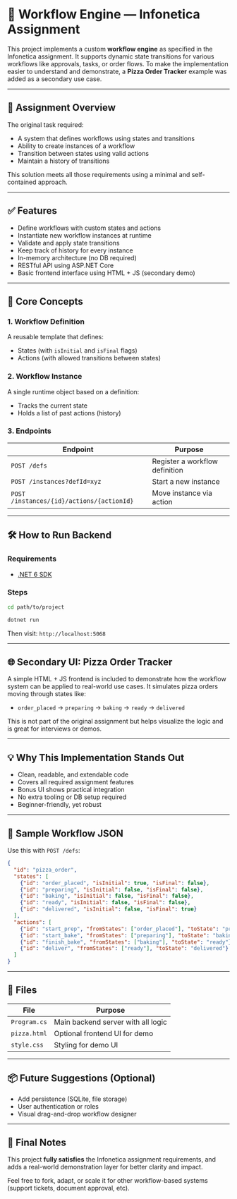 # 🧠 Workflow Engine — Infonetica Assignment

This project implements a custom **workflow engine** as specified in the Infonetica assignment. It supports dynamic state transitions for various workflows like approvals, tasks, or order flows. To make the implementation easier to understand and demonstrate, a **Pizza Order Tracker** example was added as a secondary use case.

---

## 📄 Assignment Overview

The original task required:

* A system that defines workflows using states and transitions
* Ability to create instances of a workflow
* Transition between states using valid actions
* Maintain a history of transitions

This solution meets all those requirements using a minimal and self-contained approach.

---

## ✅ Features

* Define workflows with custom states and actions
* Instantiate new workflow instances at runtime
* Validate and apply state transitions
* Keep track of history for every instance
* In-memory architecture (no DB required)
* RESTful API using ASP.NET Core
* Basic frontend interface using HTML + JS (secondary demo)

---

## 🧠 Core Concepts

### 1. Workflow Definition

A reusable template that defines:

* States (with `isInitial` and `isFinal` flags)
* Actions (with allowed transitions between states)

### 2. Workflow Instance

A single runtime object based on a definition:

* Tracks the current state
* Holds a list of past actions (history)

### 3. Endpoints

| Endpoint                                  | Purpose                        |
| ----------------------------------------- | ------------------------------ |
| `POST /defs`                              | Register a workflow definition |
| `POST /instances?defId=xyz`               | Start a new instance           |
| `POST /instances/{id}/actions/{actionId}` | Move instance via action       |

---

## 🛠 How to Run Backend

### Requirements

* [.NET 6 SDK](https://dotnet.microsoft.com/en-us/download)

### Steps

```bash
cd path/to/project

dotnet run
```

Then visit: `http://localhost:5068`

---

## 🌐 Secondary UI: Pizza Order Tracker

A simple HTML + JS frontend is included to demonstrate how the workflow system can be applied to real-world use cases. It simulates pizza orders moving through states like:

* `order_placed` → `preparing` → `baking` → `ready` → `delivered`

This is not part of the original assignment but helps visualize the logic and is great for interviews or demos.

---

## 💡 Why This Implementation Stands Out

* Clean, readable, and extendable code
* Covers all required assignment features
* Bonus UI shows practical integration
* No extra tooling or DB setup required
* Beginner-friendly, yet robust

---

## 🔧 Sample Workflow JSON

Use this with `POST /defs`:

```json
{
  "id": "pizza_order",
  "states": [
    {"id": "order_placed", "isInitial": true, "isFinal": false},
    {"id": "preparing", "isInitial": false, "isFinal": false},
    {"id": "baking", "isInitial": false, "isFinal": false},
    {"id": "ready", "isInitial": false, "isFinal": false},
    {"id": "delivered", "isInitial": false, "isFinal": true}
  ],
  "actions": [
    {"id": "start_prep", "fromStates": ["order_placed"], "toState": "preparing"},
    {"id": "start_bake", "fromStates": ["preparing"], "toState": "baking"},
    {"id": "finish_bake", "fromStates": ["baking"], "toState": "ready"},
    {"id": "deliver", "fromStates": ["ready"], "toState": "delivered"}
  ]
}
```

---

## 🧾 Files

| File         | Purpose                            |
| ------------ | ---------------------------------- |
| `Program.cs` | Main backend server with all logic |
| `pizza.html` | Optional frontend UI for demo      |
| `style.css`  | Styling for demo UI                |

---

## 📦 Future Suggestions (Optional)

* Add persistence (SQLite, file storage)
* User authentication or roles
* Visual drag-and-drop workflow designer

---

## 🙌 Final Notes

This project **fully satisfies** the Infonetica assignment requirements, and adds a real-world demonstration layer for better clarity and impact.

Feel free to fork, adapt, or scale it for other workflow-based systems (support tickets, document approval, etc).
